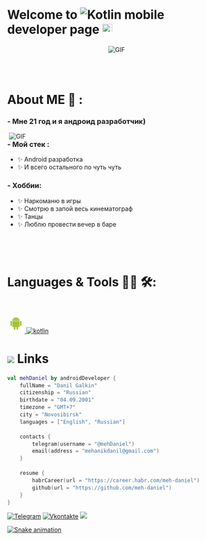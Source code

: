 # Welcome to <img alt="Kotlin" src="https://img.shields.io/badge/Kotlin-orange?logo=kotlin&logoColor=white&style=flat-square" width="40px"/> mobile developer page <img src="https://user-images.githubusercontent.com/5679180/79618120-0daffb80-80be-11ea-819e-d2b0fa904d07.gif" height="23px" width="23px">

<div align="center">
<img hight="300" width="700" alt="GIF" align="center" src="https://github.com/Xx-Ashutosh-xX/Xx-Ashutosh-xX/blob/master/assets/208593.gif">
</div>


</br>
</br>
</br>


# About ME 💬 :

### - Мне 21 год и я андроид разработчик)

<img hight="400" width="500" alt="GIF" align="right" src="https://github.com/Xx-Ashutosh-xX/Xx-Ashutosh-xX/blob/master/assets/1936.gif">

### - Мой стек :
- ✨ Android разработка
- ✨ И всего остального по чуть чуть

### - Хоббии: 
- ✨ Наркоманю в игры
- ✨ Смотрю в запой весь кинематограф
- ✨ Танцы
- ✨ Люблю провести вечер в баре

</br>
</br>
</br>



# Languages & Tools 👨‍💻 🛠:
</br>

<p align="center">
<p align="left"> <a href="https://developer.android.com" target="_blank"> <img src="https://raw.githubusercontent.com/devicons/devicon/master/icons/android/android-original-wordmark.svg" alt="android" width="40" height="40"/> </a> <a href="https://kotlinlang.org" target="_blank"> <img src="https://www.vectorlogo.zone/logos/kotlinlang/kotlinlang-icon.svg" alt="kotlin" width="40" height="40"/> </a> </p>

# <img height="40" src="https://raw.githubusercontent.com/innng/innng/master/assets/kyubey.gif"/> Links


```kotlin
val mehDaniel by androidDeveloper {
    fullName = "Danil Galkin"
    citizenship = "Russian"
    birthdate = "04.09.2001"
    timezone = "GMT+7"
    city = "Novosibirsk"
    languages = ["English", "Russian"]
    
    contacts {
        telegram(username = "@mehDaniel")
        email(address = "mehanikdanil@gmail.com")
    }
    
    resume {
        habrCareer(url = "https://career.habr.com/meh-daniel")
        github(url = "https://github.com/meh-daniel")
    }
}
```

[![Telegram](https://img.shields.io/badge/-Telegram-090909?style=for-the-badge&logo=telegram&logoColor=27A0D9)](https://t.me/mehDaniel)
[![Vkontakte](https://img.shields.io/badge/-Vkontakte-090909?style=for-the-badge&logo=Vk&logoColor=4F7DB3)](https://vk.com/mehanikdanil)
 <a href="https://www.instagram.com/mehdaniell/"><img src="https://img.shields.io/badge/instagram-%23E4405F.svg?&style=for-the-badge&logo=instagram&logoColor=white" height=25>

![Snake animation](https://github.com/Packetic/Packetic/blob/output/github-contribution-grid-snake.svg)
